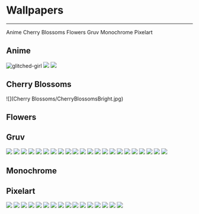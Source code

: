 # Wallpapers

--------
Anime
Cherry Blossoms
Flowers
Gruv
Monochrome
Pixelart

## Anime
![glitched-girl](Anime/glitched-girl.jpg)
![](Anime/reach-for-the-stars-girl.jpg)
![](Anime/lo-fi-sailor-moon.gif)

## Cherry Blossoms
![](Cherry Blossoms/CherryBlossomsBright.jpg)

## Flowers


## Gruv
![](Gruv/gruv-4.jpg)
![](Gruv/gruv-gruvy.png)
![](Gruv/gruv-material-texture.png)
![](Gruv/gruv-pacman-ghosts.png)
![](Gruv/gruv-place.png)
![](Gruv/gruv-room-2.png)
![](Gruv/gruv-staircase.jpg)
![](Gruv/gruvbox_pixel.png)
![](Gruv/gundam.png)
![](Gruv/houses.png)
![](Gruv/leaves.jpg)
![](Gruv/mega-charizard-rainbow-II.png)
![](Gruv/mega-charizard-rainbow-lantern.png)
![](Gruv/penguin.jpg)
![](Gruv/platform.jpg)
![](Gruv/skull-gruv.png)
![](Gruv/stairs.jpg)
![](Gruv/gruvbox_Balcony_wifuless.png)
![](Gruv/gruvbox_forest-valley-mountains.png)
![](Gruv/gruvbox_futurecity.png)
![](Gruv/gruvbox_jp_house.png)
![](Gruv/gruvbox_oceanrock.png)
## Monochrome


## Pixelart
![](Pixelart/gruvbox_image11.png)
![](Pixelart/gruvbox_image15.png)
![](Pixelart/gruvbox_image31.png)
![](Pixelart/gruvbox_image40.png)
![](Pixelart/gruvbox_image44.png)
![](Pixelart/gruvbox_image46.png)
![](Pixelart/gruvbox_image55.png)
![](Pixelart/image12.png)
![](Pixelart/image17.png)
![](Pixelart/image20.png)
![](Pixelart/image23.png)
![](Pixelart/image24.png)
![](Pixelart/image25.png)
![](Pixelart/image26.png)
![](Pixelart/image29.png)
![](Pixelart/image35.png)
